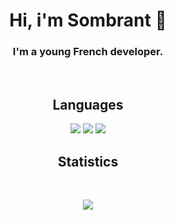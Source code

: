 <h1 align="center" id="heading">Hi, i'm Sombrant 👋</h1>

<h3 align="center">
  I'm a young French developer.
</h3><br>

<h2 align="center" id="languages">Languages</h2>
<p align="center">
  <a href="https://en.wikipedia.org/wiki/C_Sharp_(programming_language)"><img src="https://img.shields.io/badge/C Sharp-151515.svg?style=for-the-badge&logo=c sharp&logoColor=9f9f9f"></a>
  <a href="https://en.wikipedia.org/wiki/Batch_file/"><img src="https://img.shields.io/badge/Batch-151515.svg?style=for-the-badge&logo=Windows Terminal&logoColor=9f9f9f"></a>
  <a href="https://www.python.org/"><img src="https://img.shields.io/badge/Python-151515.svg?style=for-the-badge&logo=Python&logoColor=9f9f9f"></a>
</a>

<h2 align="center" id="stats">Statistics</h2>

<br>

<p align="center">
  <a href="https://github.com/sombrant"><img src="https://github-readme-stats.vercel.app/api?username=sombrant&show_icons=true&title_color=fff&icon_color=9f9f9f&text_color=9f9f9f&bg_color=151515"></a><br>
</p>
